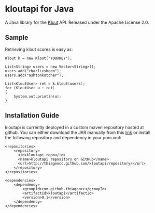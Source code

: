 kloutapi for Java
=============

A Java library for the [Klout](http://www.klout.com) API. 
Released under the Apache License 2.0.

Sample
-------

Retrieving klout scores is easy as:

    Klout k = new Klout("YOURKEY");

    List<String> users = new Vector<String>();
    users.add("charliesheen");
    users.add("ashtonkutcher");

    List<KloutUser> ret = k.klout(users);
    for (KloutUser u : ret)
    {
        System.out.println(u);
    }

Installation Guide
-------

kloutapi is currently deployed in a custom maven repository hosted at
github. You can either download the JAR manually from this
[link](http://thiagoncc.github.com/kloutapi/repository/com/github/thiagoncc/kloutapi/)
or install the following repository and dependency in your pom.xml:

    <repositories>
        <repository>
          <id>kloutapi-repo</id>
          <name>kloutapi repository on GitHub</name>
          <url>http://thiagoncc.github.com/kloutapi/repository/</url>
        </repository>
    </repositories>

    <dependencies>
        <dependency>
            <groupId>com.github.thiagoncc</groupId>
            <artifactId>kloutapi</artifactId>
            <version>0.1</version>
        </dependency>
    </dependencies>
